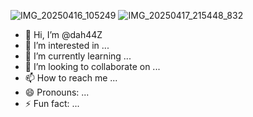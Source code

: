 ![IMG_20250416_105249](https://github.com/user-attachments/assets/246a5032-878a-4a64-8ba1-e69ddd6d118e)
![IMG_20250417_215448_832](https://github.com/user-attachments/assets/48d5c5f2-ede7-42f6-a70a-852bdaeb4bfd)
- 👋 Hi, I’m @dah44Z
- 👀 I’m interested in ...
- 🌱 I’m currently learning ...
- 💞️ I’m looking to collaborate on ...
- 📫 How to reach me ...
- 😄 Pronouns: ...
- ⚡ Fun fact: ...

<!---
dah44Z/dah44Z is a ✨ special ✨ repository because its `README.md` (this file) appears on your GitHub profile.
You can click the Preview link to take a look at your changes.
--->
